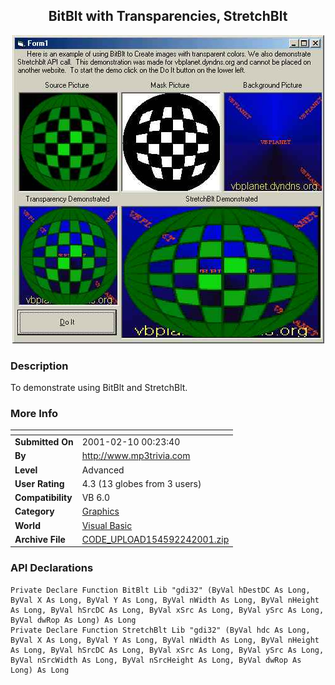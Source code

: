 ﻿<div align="center">

## BitBlt with Transparencies, StretchBlt

<img src="PIC2001224185134782.jpg">
</div>

### Description

To demonstrate using BitBlt and StretchBlt.
 
### More Info
 


<span>             |<span>
---                |---
**Submitted On**   |2001-02-10 00:23:40
**By**             |[http://www\.mp3trivia\.com](https://github.com/Planet-Source-Code/PSCIndex/blob/master/ByAuthor/http-www-mp3trivia-com.md)
**Level**          |Advanced
**User Rating**    |4.3 (13 globes from 3 users)
**Compatibility**  |VB 6\.0
**Category**       |[Graphics](https://github.com/Planet-Source-Code/PSCIndex/blob/master/ByCategory/graphics__1-46.md)
**World**          |[Visual Basic](https://github.com/Planet-Source-Code/PSCIndex/blob/master/ByWorld/visual-basic.md)
**Archive File**   |[CODE\_UPLOAD154592242001\.zip](https://github.com/Planet-Source-Code/http-www-mp3trivia-com-bitblt-with-transparencies-stretchblt__1-21315/archive/master.zip)

### API Declarations

```
Private Declare Function BitBlt Lib "gdi32" (ByVal hDestDC As Long, ByVal X As Long, ByVal Y As Long, ByVal nWidth As Long, ByVal nHeight As Long, ByVal hSrcDC As Long, ByVal xSrc As Long, ByVal ySrc As Long, ByVal dwRop As Long) As Long
Private Declare Function StretchBlt Lib "gdi32" (ByVal hdc As Long, ByVal X As Long, ByVal Y As Long, ByVal nWidth As Long, ByVal nHeight As Long, ByVal hSrcDC As Long, ByVal xSrc As Long, ByVal ySrc As Long, ByVal nSrcWidth As Long, ByVal nSrcHeight As Long, ByVal dwRop As Long) As Long
```





